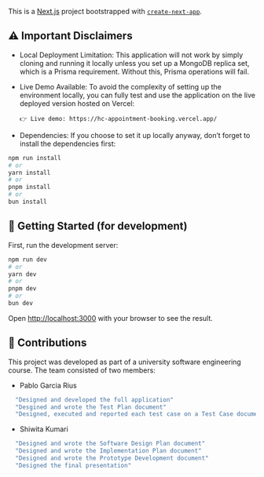 This is a [Next.js](https://nextjs.org) project bootstrapped with [`create-next-app`](https://nextjs.org/docs/app/api-reference/cli/create-next-app).

## ⚠️ Important Disclaimers

- Local Deployment Limitation: This application will not work by simply cloning and running it locally unless you set up a MongoDB replica set, which is a Prisma requirement. Without this, Prisma operations will fail.

- Live Demo Available: To avoid the complexity of setting up the environment locally, you can fully test and use the application on the live deployed version hosted on Vercel:

      👉 Live demo: https://hc-appointment-booking.vercel.app/

- Dependencies: If you choose to set it up locally anyway, don’t forget to install the dependencies first:

```bash
npm run install
# or
yarn install
# or
pnpm install
# or
bun install
```

## 🚀 Getting Started (for development)

First, run the development server:

```bash
npm run dev
# or
yarn dev
# or
pnpm dev
# or
bun dev
```

Open [http://localhost:3000](http://localhost:3000) with your browser to see the result.

## 👥 Contributions

This project was developed as part of a university software engineering course. The team consisted of two members:

- Pablo Garcia Rius

```bash
  "Designed and developed the full application"
  "Desgined and wrote the Test Plan document"
  "Designed, executed and reported each test case on a Test Case document"
```

- Shiwita Kumari

```bash
  "Designed and wrote the Software Design Plan document"
  "Designed and wrote the Implementation Plan document"
  "Designed and wrote the Prototype Development document"
  "Designed the final presentation"
```
